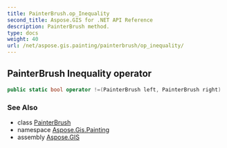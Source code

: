 ```yaml
---
title: PainterBrush.op_Inequality
second_title: Aspose.GIS for .NET API Reference
description: PainterBrush method. 
type: docs
weight: 40
url: /net/aspose.gis.painting/painterbrush/op_inequality/
---
```

## PainterBrush Inequality operator

```csharp
public static bool operator !=(PainterBrush left, PainterBrush right)
```

### See Also

* class [PainterBrush](../)
* namespace [Aspose.Gis.Painting](../../painterbrush/)
* assembly [Aspose.GIS](../../../)


